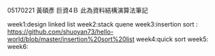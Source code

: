 05170221
黃碩彥 
巨資4Ｂ 
此為資料結構演算法筆記

week1:design linked list 
week2:stack quene
week3:insertion sort :    https://github.com/shuoyan73/hello-world/blob/master/insertion%20sort%20list
week4:quick sort
week5:
week6:

